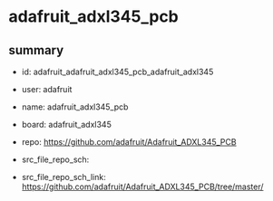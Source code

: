 # adafruit_adxl345_pcb
 
## summary 
* id: adafruit_adafruit_adxl345_pcb_adafruit_adxl345
* user: adafruit
* name: adafruit_adxl345_pcb
* board: adafruit_adxl345
* repo: https://github.com/adafruit/Adafruit_ADXL345_PCB



* src_file_repo_sch: 
* src_file_repo_sch_link: https://github.com/adafruit/Adafruit_ADXL345_PCB/tree/master/






